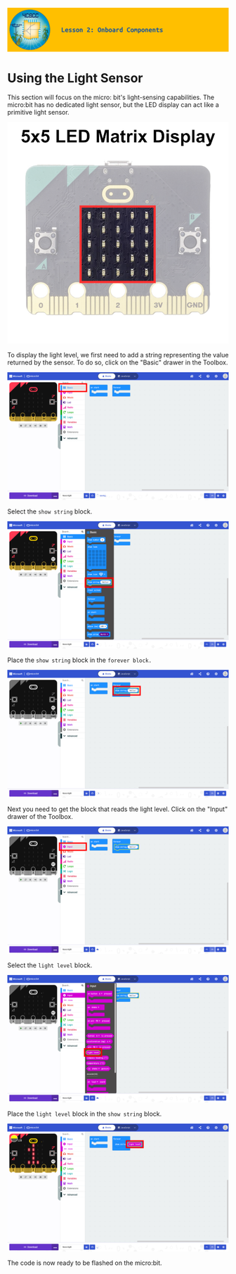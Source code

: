 ![header-lesson-02](assets/header-lesson-02.png)

# Using the Light Sensor

This section will focus on the micro: bit's light-sensing capabilities. The micro:bit has no dedicated light sensor, but the LED display can act like a primitive light sensor.

![microbit-display](assets/microbit-display.png)

To display the light level, we first need to add a string representing the value returned by the sensor. To do so, click on the "Basic" drawer in the Toolbox.

![makecode-light-01](assets/makecode-light-01.png)

Select the `show string` block.

![makecode-light-02](assets/makecode-light-02.png)

Place the `show string` block in the `forever block.`

![makecode-light-03](assets/makecode-light-03.png)

Next you need to get the block that reads the light level. Click on the "Input" drawer of the Toolbox.

![makecode-light-04](assets/makecode-light-04.png)

Select the `light level` block.

![makecode-light-05](assets/makecode-light-05.png)

Place the `light level` block in the `show string` block.

![makecode-light-06](assets/makecode-light-06.png)

The code is now ready to be flashed on the micro:bit.

